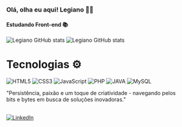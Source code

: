 <h3>Olá, olha eu aqui! Legiano 🙋‍♂️</h3>
<h4>Estudando Front-end 📚</h4>

<img src="https://github-readme-stats.vercel.app/api?username=Legiano&show_icons=true&theme=highcontrast" alt="Legiano GitHub stats">
<img src="https://github-readme-stats.vercel.app/api/top-langs/?username=Legiano&hide_progress=danut" alt="Legiano GitHub stats">

<h1>Tecnologias ⚙️</h1>

<div style="display: inline-block;">
    <img src="https://img.shields.io/badge/HTML5-E34F26?style=for-the-badge&logo=html5&logoColor=white" alt="HTML5">
    <img src="https://img.shields.io/badge/CSS3-1572B6?style=for-the-badge&logo=css3&logoColor=white" alt="CSS3">
    <img src="https://img.shields.io/badge/JavaScript-F7DF1E?style=for-the-badge&logo=javascript&logoColor=black" alt="JavaScript">
    <img src="https://img.shields.io/badge/PHP-777BB4?style=for-the-badge&logo=php&logoColor=white" alt="PHP">
    <img src="https://img.shields.io/badge/Java-ED8B00?style=for-the-badge&logo=openjdk&logoColor=white" alt="JAVA">
    <img src="https://img.shields.io/badge/MySQL-00000F?style=for-the-badge&logo=mysql&logoColor=white" alt="MySQL">
</div>

<br>
<p>
    "Persistência, paixão e um toque de criatividade - navegando pelos<br>
    bits e bytes em busca de soluções inovadoras."
</p>
<br>

<a href="https://www.linkedin.com/in/legiano-fernandes/" target="_blank">
    <img src="https://img.shields.io/badge/LinkedIn-0077B5?style=for-the-badge&logo=linkedin&logoColor=white" alt="LinkedIn">
</a>
